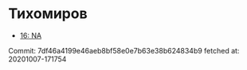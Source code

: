 # Тихомиров
- [16: NA](16.md)

Commit: 7df46a4199e46aeb8bf58e0e7b63e38b624834b9
 fetched at: 20201007-171754
